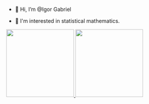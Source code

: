 - 👋 Hi, I’m @Igor Gabriel

- 👀 I'm interested in statistical mathematics.


<div>
<a href="https://github.com/igorUfca">
<img height="180em" src="https://github-readme-stats.vercel.app/api/top-langs/?username=igorUfca&layout=compact&langs_count=7&theme=dracula"/>
<img height="180em" src="https://github-readme-stats.vercel.app/api?username=igorUfca&show_icons=true&theme=dracula&include_all_commits=true&count_private=true"/>
</div>
